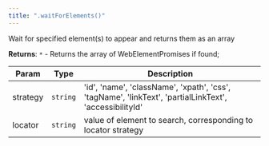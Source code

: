 ```yaml
---
title: ".waitForElements()"
---
```


Wait for specified element(s) to appear and returns them as an array

**Returns**: <code>\*</code> - Returns the array of WebElementPromises if found;

| Param    | Type                | Description                                                                                            |
| -------- | ------------------- | ------------------------------------------------------------------------------------------------------ |
| strategy | <code>string</code> | 'id', 'name', 'className', 'xpath', 'css', 'tagName', 'linkText', 'partialLinkText', 'accessibilityId' |
| locator  | <code>string</code> | value of element to search, corresponding to locator strategy                                          |
